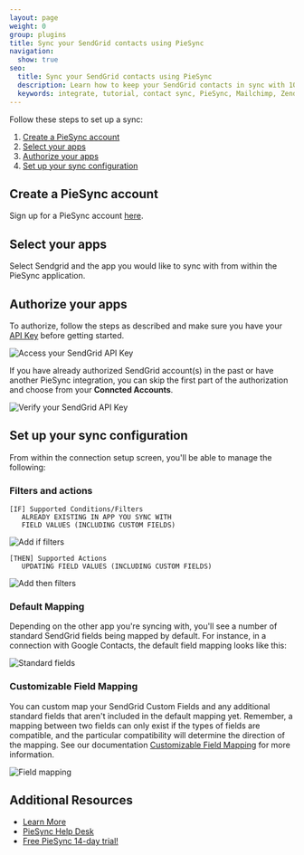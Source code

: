 ```yaml
---
layout: page
weight: 0
group: plugins
title: Sync your SendGrid contacts using PieSync
navigation:
  show: true
seo:
  title: Sync your SendGrid contacts using PieSync
  description: Learn how to keep your SendGrid contacts in sync with 100+ other apps using PieSync
  keywords: integrate, tutorial, contact sync, PieSync, Mailchimp, Zendesk, Salesforce, HubSpot, Quickbooks
---
```


Follow these steps to set up a sync:

1. [Create a PieSync account](#-Create-a-PieSync-account)
2. [Select your apps](#Select-your-apps)
3. [Authorize your apps](#Authorize-your-apps)
4. [Set up your sync configuration](#Set-up-your-sync-configuration)


## Create a PieSync account

Sign up for a PieSync account [here](https://app.piesync.com/).


## Select your apps

Select Sendgrid and the app you would like to sync with from within the PieSync application.


## Authorize your apps

To authorize, follow the steps as described and make sure you have your [API Key]({{root_url}}/ui/account-and-settings/api-keys/) before getting started.

![]({{root_url}}/img/piesync-api-key.png "Access your SendGrid API Key")

If you have already authorized SendGrid account(s) in the past or have another PieSync integration, you can skip the first part of the authorization and choose from your **Conncted Accounts**.

![]({{root_url}}/img/piesync-verify-api-key.png "Verify your SendGrid API Key")

## Set up your sync configuration

From within the connection setup screen, you'll be able to manage the following:

### Filters and actions

```
[IF] Supported Conditions/Filters
   ALREADY EXISTING IN APP YOU SYNC WITH
   FIELD VALUES (INCLUDING CUSTOM FIELDS)
```

![]({{root_url}}/img/piesync-if-filters.png "Add if filters")

```
[THEN] Supported Actions
   UPDATING FIELD VALUES (INCLUDING CUSTOM FIELDS)
```

![]({{root_url}}/img/piesync-then-filters.png "Add then filters")

### Default Mapping

Depending on the other app you're syncing with, you'll see a number of standard SendGrid fields being mapped by default. For instance, in a connection with Google Contacts, the default field mapping looks like this:

![]({{root_url}}/img/piesync-default-fields.png "Standard fields")


### Customizable Field Mapping

You can custom map your SendGrid Custom Fields and any additional standard fields that aren't included in the default mapping yet. Remember, a mapping between two fields can only exist if the types of fields are compatible, and the particular compatibility will determine the direction of the mapping. See our documentation [Customizable Field Mapping](https://help.piesync.com/features/new-customizable-field-mapping) for more information.

![]({{root_url}}/img/piesync-field-mapping.png "Field mapping")

## Additional Resources

- [Learn More](https://www.piesync.com/sendgrid/)
- [PieSync Help Desk](https://help.piesync.com/connector-apps/send-grid)
- [Free PieSync 14-day trial!](https://app.piesync.com/)
